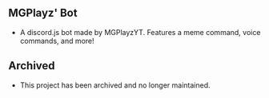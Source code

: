 ## MGPlayz' Bot
* A discord.js bot made by MGPlayzYT. Features a meme command, voice commands, and more!

## Archived
* This project has been archived and no longer maintained.
